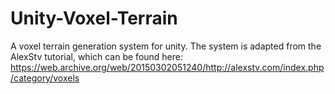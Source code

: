 # Unity-Voxel-Terrain
A voxel terrain generation system for unity. The system is adapted from the AlexStv tutorial, which can be found here: https://web.archive.org/web/20150302051240/http://alexstv.com/index.php/category/voxels
